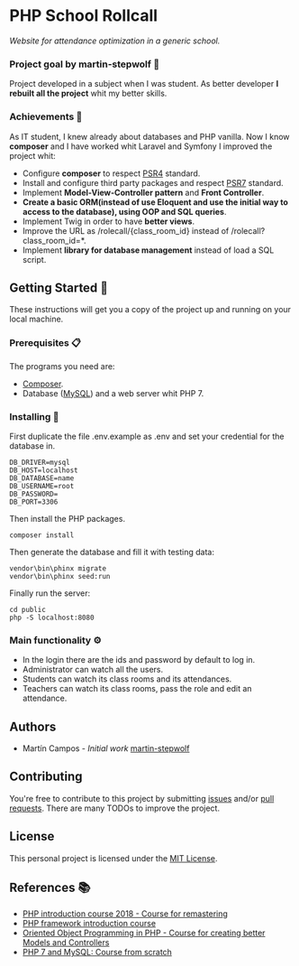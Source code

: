 # PHP School Rollcall

_Website for attendance optimization in a generic school._

### Project goal by martin-stepwolf :goal_net:

Project developed in a subject when I was student.
As better developer **I rebuilt all the project** whit my better skills.

### Achievements :star2:

As IT student, I knew already about databases and PHP vanilla.
Now I know **composer** and I have worked whit Laravel and Symfony I improved the project whit:

- Configure **composer** to respect [PSR4](https://www.php-fig.org/psr/psr-4/) standard.
- Install and configure third party packages and respect [PSR7](https://www.php-fig.org/psr/psr-7/) standard.
- Implement **Model-View-Controller pattern** and **Front Controller**.
- **Create a basic ORM(instead of use Eloquent and use the initial way to access to the database), using OOP and SQL queries**.
- Implement Twig in order to have **better views**.
- Improve the URL as /rolecall/{class_room_id} instead of /rolecall?class_room_id=*.
- Implement **library for database management** instead of load a SQL script.

## Getting Started :rocket:

These instructions will get you a copy of the project up and running on your local machine.

### Prerequisites :clipboard:

The programs you need are:

-   [Composer](https://getcomposer.org/download/).
-   Database ([MySQL](https://www.mysql.com/)) and a web server whit PHP 7.

### Installing 🔧

First duplicate the file .env.example as .env and set your credential for the database in.

```
DB_DRIVER=mysql
DB_HOST=localhost
DB_DATABASE=name
DB_USERNAME=root
DB_PASSWORD=
DB_PORT=3306
```

Then install the PHP packages.

```
composer install
```

Then generate the database and fill it with testing data:

```
vendor\bin\phinx migrate
vendor\bin\phinx seed:run
```


Finally run the server:

```
cd public
php -S localhost:8080
```

### Main functionality ⚙️

- In the login there are the ids and password by default to log in.
- Administrator can watch all the users.
- Students can watch its class rooms and its attendances.
- Teachers can  watch its class rooms, pass the role and edit an attendance.

## Authors

-   Martín Campos - _Initial work_ [martin-stepwolf](https://github.com/martin-stepwolf)

## Contributing

You're free to contribute to this project by submitting [issues](https://github.com/martin-stepwolf/php-roll-call/issues) and/or [pull requests](https://github.com/martin-stepwolf/php-roll-call/pulls). There are many TODOs to improve the project.

## License

This personal project is licensed under the [MIT License](https://choosealicense.com/licenses/mit/).

## References :books:

- [PHP introduction course 2018 - Course for remastering](https://platzi.com/clases/php/)
- [PHP framework introduction course](https://platzi.com/clases/php-frameworks/)
- [Oriented Object Programming in PHP - Course for creating better Models and Controllers](https://platzi.com/clases/php-poo/)
- [PHP 7 and MySQL: Course from scratch](https://www.udemy.com/course/php-y-mysql/)
